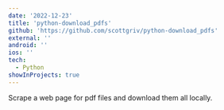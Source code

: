 ```yaml
---
date: '2022-12-23'
title: 'python-download_pdfs'
github: 'https://github.com/scottgriv/python-download_pdfs'
external: ''
android: ''
ios: ''
tech:
  - Python
showInProjects: true
---
```


Scrape a web page for pdf files and download them all locally.
